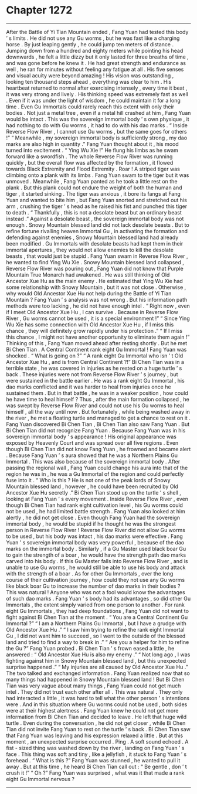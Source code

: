 
# Chapter 1272


---

After the Battle of Yi Tian Mountain ended , Fang Yuan had tested this body ’ s limits .
He did not use any Gu worms , but he was fast like a charging horse .
By just leaping gently , he could jump ten meters of distance .
Jumping down from a hundred and eighty meters while pointing his head downwards , he felt a little dizzy but it only lasted for three breaths of time , and was gone before he knew it .
He had great strength and endurance as well , he ran for minutes without feeling any fatigue at all .
His five senses and visual acuity were beyond amazing ! His vision was outstanding , looking ten thousand steps ahead , everything was clear to him .
His heartbeat returned to normal after exercising intensely , every time it beat , it was very strong and lively .
His thinking speed was extremely fast as well . Even if it was under the light of wisdom , he could maintain it for a long time . Even Gu Immortals could rarely reach this extent with only their bodies .
Not just a metal tree , even if a metal hill crashed at him , Fang Yuan would be intact .
This was the sovereign immortal body ’ s own physique , it had nothing to do with Gu worms , it had to do with his dao marks .
“ Inside Reverse Flow River , I cannot use Gu worms , but the same goes for others !”
“ Meanwhile , my sovereign immortal body is sufficiently strong , my dao marks are also high in quantity .”
Fang Yuan thought about it , his mood turned into excitement .
“ Ying Wu Xie !”
He flung his limbs as he swam forward like a swordfish .
The whole Reverse Flow River was running quickly , but the overall flow was affected by the formation , it flowed towards Black Extremity and Flood Extremity .
Roar !
A striped tiger was climbing onto a plank with its limbs .
Fang Yuan swam to the tiger but it was unmoved . Meanwhile , Fang Yuan panted as he took a little rest on the plank .
But this plank could not endure the weight of both the human and tiger , it started sinking .
The tiger was anxious , it bore its fangs at Fang Yuan and wanted to bite him , but Fang Yuan snorted and stretched out his arm , crushing the tiger ’ s head as he raised his fist and punched this tiger to death .
“ Thankfully , this is not a desolate beast but an ordinary beast instead .”
Against a desolate beast , the sovereign immortal body was not enough .
Snowy Mountain blessed land did not lack desolate beasts . But to refine fortune rivalling heaven Immortal Gu , in activating the formation and defending against enemies , Snowy Mountain blessed land had already been modified . Gu Immortals with desolate beasts had kept them in their immortal apertures , they would not allow enemies to kill the desolate beasts , that would just be stupid .
Fang Yuan swam in Reverse Flow River , he wanted to find Ying Wu Xie .
Snowy Mountain blessed land collapsed , Reverse Flow River was pouring out , Fang Yuan did not know that Purple Mountain True Monarch had awakened .
He was still thinking of Old Ancestor Xue Hu as the main enemy . He estimated that Ying Wu Xie had some relationship with Snowy Mountain , but it was not close . Otherwise , why would Old Ancestor Xue Hu not help during the Battle of Yi Tian Mountain ?
Fang Yuan ’ s analysis was not wrong .
But his information path methods were too lacking , he did not have enough intel .
“ Right now , even if I meet Old Ancestor Xue Hu , I can survive . Because in Reverse Flow River , Gu worms cannot be used , it is a special environment !”
“ Since Ying Wu Xie has some connection with Old Ancestor Xue Hu , if I miss this chance , they will definitely grow rapidly under his protection .”
“ If I miss this chance , I might not have another opportunity to eliminate them again !”
Thinking of this , Fang Yuan moved ahead after resting shortly .
But he met Bi Chen Tian .
A Central Continent rank eight Gu Immortal !
Fang Yuan was shocked .
“ What is going on ?”
“ A rank eight Gu Immortal who isn ’ t Old Ancestor Xue Hu , and is from Central Continent ?!”
Bi Chen Tian was in a terrible state , he was covered in injuries as he rested on a huge turtle ’ s back .
These injuries were not from Reverse Flow River ’ s journey , but were sustained in the battle earlier . He was a rank eight Gu Immortal , his dao marks conflicted and it was harder to heal from injuries once he sustained them .
But in that battle , he was in a weaker position , how could he have time to heal himself ?
Thus , after the main formation collapsed , he was swept by Reverse Flow River and could not use his Gu worms to heal himself , all the way until now .
But fortunately , while being washed away in the river , he met a floating turtle and managed to get a chance to rest on it .
Fang Yuan discovered Bi Chen Tian , Bi Chen Tian also saw Fang Yuan .
But Bi Chen Tian did not recognize Fang Yuan .
Because Fang Yuan was in his sovereign immortal body ’ s appearance ! His original appearance was exposed by Heavenly Court and was spread over all five regions .
Even though Bi Chen Tian did not know Fang Yuan , he frowned and became alert .
Because Fang Yuan ’ s aura showed that he was a Northern Plains Gu Immortal .
This was also because of the sovereign immortal body .
After passing the regional wall , Fang Yuan could change his aura into that of the region he was in , he was a Gu Immortal of the region and could perfectly fuse into it .
“ Who is this ? He is not one of the peak lords of Snowy Mountain blessed land , however , he could have been recruited by Old Ancestor Xue Hu secretly .”
Bi Chen Tian stood up on the turtle ’ s shell , looking at Fang Yuan ’ s every movement .
Inside Reverse Flow River , even though Bi Chen Tian had rank eight cultivation level , his Gu worms could not be used , he had limited battle strength .
Fang Yuan also looked at him alertly , he did not get close .
Even though Fang Yuan had the sovereign immortal body , he would be stupid if he thought he was the strongest person in Reverse Flow River !
Reverse Flow River did not allow Gu worms to be used , but his body was intact , his dao marks were effective .
Fang Yuan ’ s sovereign immortal body was very powerful , because of the dao marks on the immortal body .
Similarly , if a Gu Master used black boar Gu to gain the strength of a boar , he would have the strength path dao marks carved into his body . If this Gu Master falls into Reverse Flow River , and is unable to use Gu worms , he would still be able to use his body and attack with the strength of a boar .
As for other Gu Immortals , over the long course of their cultivation journey , how could they not use any Gu worms like black boar Gu to increase the number of dao marks in their bodies ?
This was natural !
Anyone who was not a fool would know the advantages of such dao marks .
Fang Yuan ’ s body had its advantages , so did other Gu Immortals , the extent simply varied from one person to another .
For rank eight Gu Immortals , they had deep foundations , Fang Yuan did not want to fight against Bi Chen Tian at the moment .
“ You are a Central Continent Gu Immortal ?”
“ I am a Northern Plains Gu Immortal , but I have a grudge with Old Ancestor Xue Hu .”
“ I saw him trying to refine the rank eight Immortal Gu , I did not want him to succeed , so I went to the outside of the blessed land and tried to find a way to break in .”
“ Are you a helper for him to refine the Gu ?”
Fang Yuan probed .
Bi Chen Tian ’ s frown eased a little , he answered : “ Old Ancestor Xue Hu is also my enemy .”
“ Not long ago , I was fighting against him in Snowy Mountain blessed land , but this unexpected surprise happened .”
“ My injuries are all caused by Old Ancestor Xue Hu .”
The two talked and exchanged information .
Fang Yuan realized now that so many things had happened in Snowy Mountain blessed land !
But Bi Chen Tian was very vague about many things , Fang Yuan could not get much intel .
They did not trust each other after all .
This was natural .
They only had interacted a little , it was hard to tell what the other person ’ s intentions were .
And in this situation where Gu worms could not be used , both sides were at their highest alertness .
Fang Yuan knew he could not get more information from Bi Chen Tian and decided to leave .
He left that huge wild turtle .
Even during the conversation , he did not get closer , while Bi Chen Tian did not invite Fang Yuan to rest on the turtle ’ s back .
Bi Chen Tian saw that Fang Yuan was leaving and his expression relaxed a little .
But at this moment , an unexpected surprise occurred .
Ping .
A soft sound echoed .
A fist - sized thing was washed down by the river , landing on Fang Yuan ’ s face .
This thing was soft and tiny , like a jellyfish , it stuck to Fang Yuan ’ s forehead .
“ What is this ?” Fang Yuan was stunned , he wanted to pull it away .
But at this time , he heard Bi Chen Tian call out : “ Be gentle , don ’ t crush it !”
“ Oh ?” Fang Yuan was surprised , what was it that made a rank eight Gu Immortal nervous ?

---

